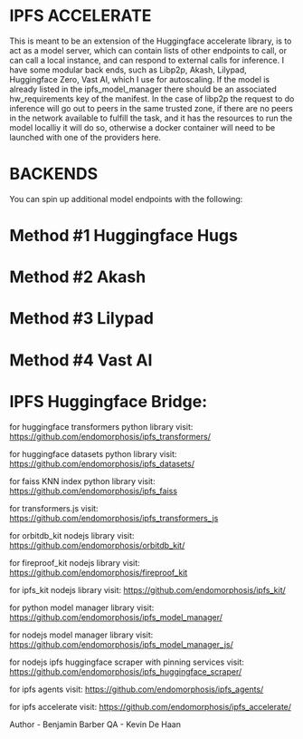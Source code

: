 # IPFS ACCELERATE

This is meant to be an extension of the Huggingface accelerate library, is to act as a model server, which can contain lists of other endpoints to call, or can call a local instance, and can respond to external calls for inference. I have some modular back ends, such as Libp2p, Akash, Lilypad, Huggingface Zero, Vast AI, which I use for autoscaling. If the model is already listed in the ipfs_model_manager there should be an associated hw_requirements key of the manifest. In the case of libp2p the request to do inference will go out to peers in the same trusted zone, if there are no peers in the network available to fulfill the task, and it has the resources to run the model localliy it will do so, otherwise a docker container will need to be launched with one of the providers here. 

# BACKENDS
You can spin up additional model endpoints with the following:

# Method #1 Huggingface Hugs

# Method #2 Akash

# Method #3 Lilypad

# Method #4 Vast AI

# IPFS Huggingface Bridge:

for huggingface transformers python library visit:
https://github.com/endomorphosis/ipfs_transformers/

for huggingface datasets python library visit:
https://github.com/endomorphosis/ipfs_datasets/

for faiss KNN index python library visit:
https://github.com/endomorphosis/ipfs_faiss

for transformers.js visit:                          
https://github.com/endomorphosis/ipfs_transformers_js

for orbitdb_kit nodejs library visit:
https://github.com/endomorphosis/orbitdb_kit/

for fireproof_kit nodejs library visit:
https://github.com/endomorphosis/fireproof_kit

for ipfs_kit nodejs library visit:
https://github.com/endomorphosis/ipfs_kit/

for python model manager library visit: 
https://github.com/endomorphosis/ipfs_model_manager/

for nodejs model manager library visit: 
https://github.com/endomorphosis/ipfs_model_manager_js/

for nodejs ipfs huggingface scraper with pinning services visit:
https://github.com/endomorphosis/ipfs_huggingface_scraper/

for ipfs agents visit:
https://github.com/endomorphosis/ipfs_agents/

for ipfs accelerate visit:
https://github.com/endomorphosis/ipfs_accelerate/

Author - Benjamin Barber
QA - Kevin De Haan

